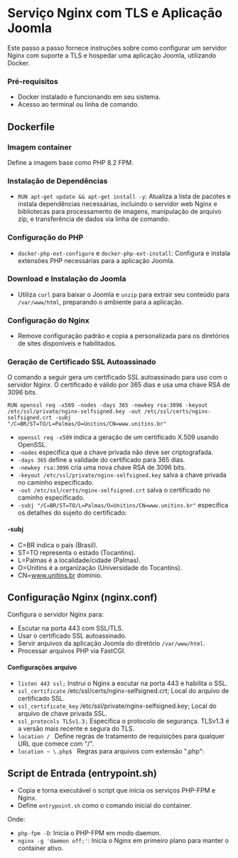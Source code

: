 # Serviço Nginx com TLS e Aplicação Joomla

Este passo a passo fornece instruções sobre como configurar um servidor Nginx com suporte a TLS e hospedar uma aplicação Joomla, utilizando Docker.

### Pré-requisitos

- Docker instalado e funcionando em seu sistema.
- Acesso ao terminal ou linha de comando.

## Dockerfile

### Imagem container
Define a imagem base como PHP 8.2 FPM.

### Instalação de Dependências
- `RUN apt-get update && apt-get install -y`: Atualiza a lista de pacotes e instala dependências necessárias, incluindo o servidor web Nginx e bibliotecas para processamento de imagens, manipulação de arquivo zip, e transferência de dados via linha de comando.

### Configuração do PHP
- `docker-php-ext-configure` e `docker-php-ext-install`: Configura e instala extensões PHP necessárias para a aplicação Joomla.

### Download e Instalação do Joomla
- Utiliza `curl` para baixar o Joomla e `unzip` para extrair seu conteúdo para `/var/www/html`, preparando o ambiente para a aplicação.

### Configuração do Nginx
- Remove configuração padrão e copia a personalizada para os diretórios de sites disponíveis e habilitados.

### Geração de Certificado SSL Autoassinado
O comando a seguir gera um certificado SSL autoassinado para uso com o servidor Nginx. O certificado é válido por 365 dias e usa uma chave RSA de 3096 bits.
```shell
RUN openssl req -x509 -nodes -days 365 -newkey rsa:3096 -keyout /etc/ssl/private/nginx-selfsigned.key -out /etc/ssl/certs/nginx-selfsigned.crt -subj "/C=BR/ST=TO/L=Palmas/O=Unitins/CN=www.unitins.br"
```

* `openssl req -x509` indica a geração de um certificado X.509 usando OpenSSL.
* `-nodes` especifica que a chave privada não deve ser criptografada.
* `-days 365` define a validade do certificado para 365 dias.
* `-newkey rsa:3096` cria uma nova chave RSA de 3096 bits.
* `-keyout /etc/ssl/private/nginx-selfsigned.key` salva a chave privada no caminho especificado.
* `-out /etc/ssl/certs/nginx-selfsigned.crt` salva o certificado no caminho especificado.
* `-subj "/C=BR/ST=TO/L=Palmas/O=Unitins/CN=www.unitins.br"` especifica os detalhes do sujeito do certificado:

#### -subj

* C=BR indica o país (Brasil).
* ST=TO representa o estado (Tocantins).
* L=Palmas é a localidade/cidade (Palmas).
* O=Unitins é a organização (Universidade do Tocantins).
* CN=www.unitins.br domínio.

## Configuração Nginx (nginx.conf)

Configura o servidor Nginx para:
- Escutar na porta 443 com SSL/TLS.
- Usar o certificado SSL autoassinado.
- Servir arquivos da aplicação Joomla do diretório `/var/www/html`.
- Processar arquivos PHP via FastCGI.

#### Configurações arquivo
* `listen 443 ssl;` Instrui o Nginx a escutar na porta 443 e habilita o SSL.
* `ssl_certificate` /etc/ssl/certs/nginx-selfsigned.crt;  Local do arquivo de certificado SSL.
* `ssl_certificate_key` /etc/ssl/private/nginx-selfsigned.key; Local do arquivo de chave privada SSL.
* `ssl_protocols TLSv1.3;` Especifica o protocolo de segurança. TLSv1.3 é a versão mais recente e segura do TLS.
* `location / ` Define regras de tratamento de requisições para qualquer URL que comece com "/".
* `location ~ \.php$ ` Regras para arquivos com extensão ".php":

## Script de Entrada (entrypoint.sh)
- Copia e torna executável o script que inicia os serviços PHP-FPM e Nginx.
- Define `entrypoint.sh` como o comando inicial do container.

Onde:
- `php-fpm -D`: Inicia o PHP-FPM em modo daemon.
- `nginx -g 'daemon off;'`: Inicia o Nginx em primeiro plano para manter o container ativo.
